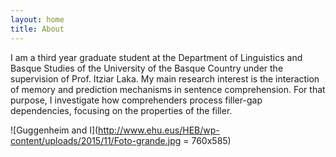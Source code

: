 ```yaml
---
layout: home
title: About
---
```



I am a third year graduate student at the Department of Linguistics and Basque Studies of the University of the Basque Country under the supervision of Prof. Itziar Laka. My main research interest is the interaction of memory and prediction mechanisms in sentence comprehension. For that purpose, I investigate how comprehenders process filler-gap dependencies, focusing on the properties of the filler.

![Guggenheim and I](http://www.ehu.eus/HEB/wp-content/uploads/2015/11/Foto-grande.jpg = 760x585)
